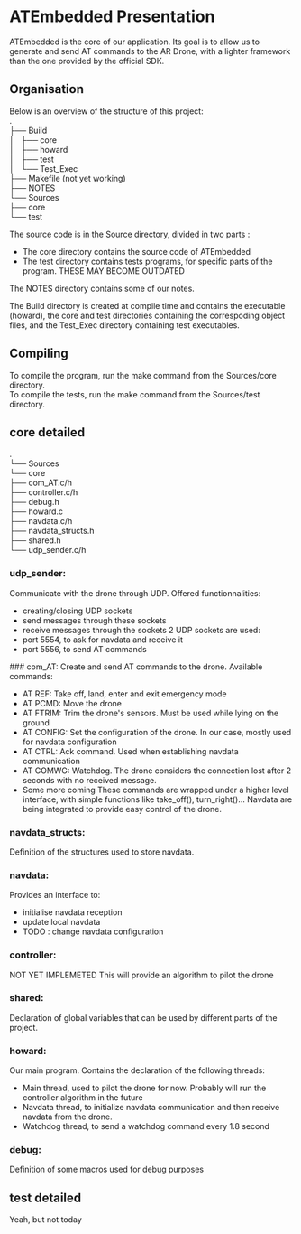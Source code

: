 # ATEmbedded Presentation

ATEmbedded is the core of our application. Its goal is to allow us to generate and send AT commands to the AR Drone, with a lighter framework than the one provided by the official SDK.

## Organisation

Below is an overview of the structure of this project:  
.  
├── Build  
│   ├── core  
│   ├── howard  
│   ├── test  
│   └── Test_Exec  
├── Makefile (not yet working)  
├── NOTES  
└── Sources  
    ├── core  
    └── test  

The source code is in the Source directory, divided in two parts : 
- The core directory contains the source code of ATEmbedded
- The test directory contains tests programs, for specific parts of the program. THESE MAY BECOME OUTDATED

The NOTES directory contains some of our notes.

The Build directory is created at compile time and contains the executable (howard), the core and test directories containing the correspoding object files, and the Test_Exec directory containing test executables.

## Compiling

To compile the program, run the make command from the Sources/core directory.  
To compile the tests, run the make command from the Sources/test directory.

## core detailed

.  
└── Sources  
    └── core  
        ├── com_AT.c/h  
        ├── controller.c/h  
        ├── debug.h  
        ├── howard.c  
        ├── navdata.c/h  
        ├── navdata_structs.h  
        ├── shared.h  
        └── udp_sender.c/h  

### udp_sender:
Communicate with the drone through UDP. Offered functionnalities:
- creating/closing UDP sockets
- send messages through these sockets
- receive messages through the sockets
2 UDP sockets are used:
- port 5554, to ask for navdata and receive it
- port 5556, to send AT commands

### com_AT:
Create and send AT commands to the drone. Available commands:
- AT REF: Take off, land, enter and exit emergency mode
- AT PCMD: Move the drone
- AT FTRIM: Trim the drone's sensors. Must be used while lying on the ground
- AT CONFIG: Set the configuration of the drone. In our case, mostly used for navdata configuration
- AT CTRL: Ack command. Used when establishing navdata communication
- AT COMWG: Watchdog. The drone considers the connection lost after 2 seconds with no received message.
- Some more coming
These commands are wrapped under a higher level interface, with simple functions like take_off(), turn_right()...
Navdata are being integrated to provide easy control of the drone.

### navdata_structs:
Definition of the structures used to store navdata.

### navdata:
Provides an interface to:
- initialise navdata reception
- update local navdata
- TODO : change navdata configuration

### controller:
NOT YET IMPLEMETED
This will provide an algorithm to pilot the drone

### shared:
Declaration of global variables that can be used by different parts of the project.

### howard:
Our main program. Contains the declaration of the following threads:
- Main thread, used to pilot the drone for now. Probably will run the controller algorithm in the future
- Navdata thread, to initialize navdata communication and then receive navdata from the drone.
- Watchdog thread, to send a watchdog command every 1.8 second

### debug:
Definition of some macros used for debug purposes

## test detailed
Yeah, but not today



